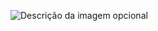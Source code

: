 ![Descrição da imagem opcional](https://media.discordapp.net/attachments/1227592424100991037/1227599211923771476/image.png?ex=6628fddb&is=661688db&hm=c55fbdbda76f8f3640ad8132f5741423f3776a795e43a835d83e93c917bb38b4&=&format=webp&quality=lossless&width=1122&height=602)
